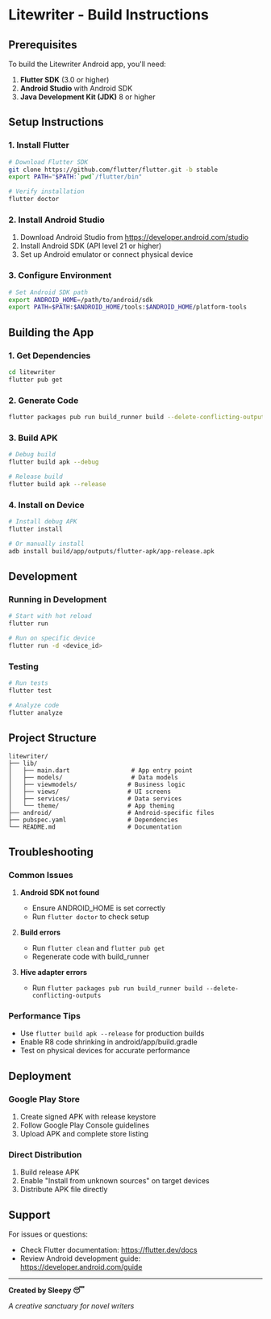 # Litewriter - Build Instructions

## Prerequisites

To build the Litewriter Android app, you'll need:

1. **Flutter SDK** (3.0 or higher)
2. **Android Studio** with Android SDK
3. **Java Development Kit (JDK)** 8 or higher

## Setup Instructions

### 1. Install Flutter

```bash
# Download Flutter SDK
git clone https://github.com/flutter/flutter.git -b stable
export PATH="$PATH:`pwd`/flutter/bin"

# Verify installation
flutter doctor
```

### 2. Install Android Studio

1. Download Android Studio from https://developer.android.com/studio
2. Install Android SDK (API level 21 or higher)
3. Set up Android emulator or connect physical device

### 3. Configure Environment

```bash
# Set Android SDK path
export ANDROID_HOME=/path/to/android/sdk
export PATH=$PATH:$ANDROID_HOME/tools:$ANDROID_HOME/platform-tools
```

## Building the App

### 1. Get Dependencies

```bash
cd litewriter
flutter pub get
```

### 2. Generate Code

```bash
flutter packages pub run build_runner build --delete-conflicting-outputs
```

### 3. Build APK

```bash
# Debug build
flutter build apk --debug

# Release build
flutter build apk --release
```

### 4. Install on Device

```bash
# Install debug APK
flutter install

# Or manually install
adb install build/app/outputs/flutter-apk/app-release.apk
```

## Development

### Running in Development

```bash
# Start with hot reload
flutter run

# Run on specific device
flutter run -d <device_id>
```

### Testing

```bash
# Run tests
flutter test

# Analyze code
flutter analyze
```

## Project Structure

```
litewriter/
├── lib/
│   ├── main.dart                 # App entry point
│   ├── models/                   # Data models
│   ├── viewmodels/              # Business logic
│   ├── views/                   # UI screens
│   ├── services/                # Data services
│   └── theme/                   # App theming
├── android/                     # Android-specific files
├── pubspec.yaml                 # Dependencies
└── README.md                    # Documentation
```

## Troubleshooting

### Common Issues

1. **Android SDK not found**
   - Ensure ANDROID_HOME is set correctly
   - Run `flutter doctor` to check setup

2. **Build errors**
   - Run `flutter clean` and `flutter pub get`
   - Regenerate code with build_runner

3. **Hive adapter errors**
   - Run `flutter packages pub run build_runner build --delete-conflicting-outputs`

### Performance Tips

- Use `flutter build apk --release` for production builds
- Enable R8 code shrinking in android/app/build.gradle
- Test on physical devices for accurate performance

## Deployment

### Google Play Store

1. Create signed APK with release keystore
2. Follow Google Play Console guidelines
3. Upload APK and complete store listing

### Direct Distribution

1. Build release APK
2. Enable "Install from unknown sources" on target devices
3. Distribute APK file directly

## Support

For issues or questions:
- Check Flutter documentation: https://flutter.dev/docs
- Review Android development guide: https://developer.android.com/guide

---

**Created by Sleepy 😴**

*A creative sanctuary for novel writers*

